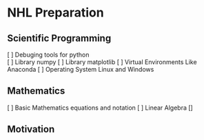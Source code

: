 # NHL Preparation

## Scientific Programming
[ ] Debuging tools for python  
[ ] Library numpy
[ ] Library matplotlib
[ ] Virtual Environments Like Anaconda
[ ] Operating System Linux and Windows

## Mathematics
[ ] Basic Mathematics equations and notation
[ ] Linear Algebra
[]


## Motivation